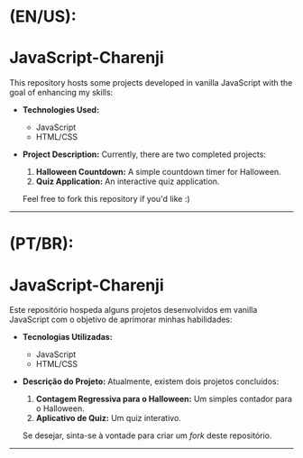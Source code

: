 # (EN/US):

# JavaScript-Charenji

This repository hosts some projects developed in vanilla JavaScript with the goal of enhancing my skills:

- **Technologies Used:**
  - JavaScript
  - HTML/CSS

- **Project Description:**
  Currently, there are two completed projects:

  1. **Halloween Countdown:** A simple countdown timer for Halloween.
  2. **Quiz Application:** An interactive quiz application.

  Feel free to fork this repository if you'd like :)

__________________________________________________________________________________________________________________

  # (PT/BR):

# JavaScript-Charenji

Este repositório hospeda alguns projetos desenvolvidos em vanilla JavaScript com o objetivo de aprimorar minhas habilidades:

- **Tecnologias Utilizadas:**
  - JavaScript
  - HTML/CSS

- **Descrição do Projeto:**
  Atualmente, existem dois projetos concluídos:

  1. **Contagem Regressiva para o Halloween:** Um simples contador para o Halloween.
  2. **Aplicativo de Quiz:** Um quiz interativo.
  
  Se desejar, sinta-se à vontade para criar um *fork* deste repositório.

---
